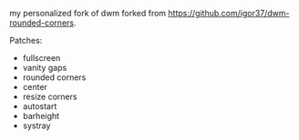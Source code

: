  my personalized fork of dwm forked from https://github.com/igor37/dwm-rounded-corners.

Patches:
- fullscreen
- vanity gaps
- rounded corners
- center
- resize corners
- autostart
- barheight
- systray
